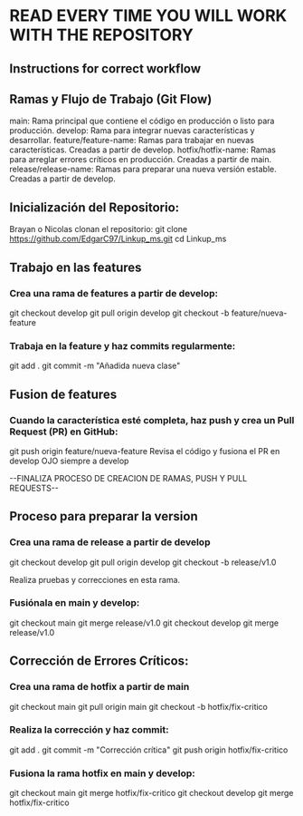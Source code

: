 # READ EVERY TIME YOU WILL WORK WITH THE REPOSITORY
## Instructions for correct workflow

## Ramas y Flujo de Trabajo (Git Flow)
main: Rama principal que contiene el código en producción o listo para producción.
develop: Rama para integrar nuevas características y desarrollar.
feature/feature-name: Ramas para trabajar en nuevas características. Creadas a partir de develop.
hotfix/hotfix-name: Ramas para arreglar errores críticos en producción. Creadas a partir de main.
release/release-name: Ramas para preparar una nueva versión estable. Creadas a partir de develop.

## Inicialización del Repositorio:
Brayan o Nicolas clonan el repositorio: 
git clone https://github.com/EdgarC97/Linkup_ms.git
cd Linkup_ms

## Trabajo en las features 

### Crea una rama de features a partir de develop:
git checkout develop
git pull origin develop
git checkout -b feature/nueva-feature
### Trabaja en la feature y haz commits regularmente:
git add .
git commit -m "Añadida nueva clase"

## Fusion de features
### Cuando la característica esté completa, haz push y crea un Pull Request (PR) en GitHub:
git push origin feature/nueva-feature
Revisa el código y fusiona el PR en develop OJO siempre a develop

--FINALIZA PROCESO DE CREACION DE RAMAS, PUSH Y PULL REQUESTS--

## Proceso para preparar la version
### Crea una rama de release a partir de develop
git checkout develop
git pull origin develop
git checkout -b release/v1.0

Realiza pruebas y correcciones en esta rama.
### Fusiónala en main y develop:
git checkout main
git merge release/v1.0
git checkout develop
git merge release/v1.0

## Corrección de Errores Críticos:
### Crea una rama de hotfix a partir de main
git checkout main
git pull origin main
git checkout -b hotfix/fix-critico
### Realiza la corrección y haz commit:
git add .
git commit -m "Corrección crítica"
git push origin hotfix/fix-critico
### Fusiona la rama hotfix en main y develop:
git checkout main
git merge hotfix/fix-critico
git checkout develop
git merge hotfix/fix-critico
